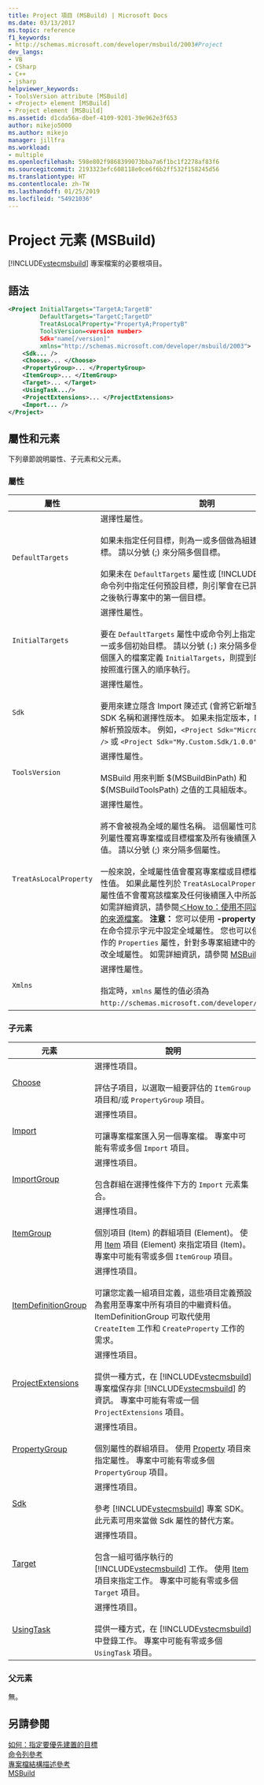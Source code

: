 ```yaml
---
title: Project 項目 (MSBuild) | Microsoft Docs
ms.date: 03/13/2017
ms.topic: reference
f1_keywords:
- http://schemas.microsoft.com/developer/msbuild/2003#Project
dev_langs:
- VB
- CSharp
- C++
- jsharp
helpviewer_keywords:
- ToolsVersion attribute [MSBuild]
- <Project> element [MSBuild]
- Project element [MSBuild]
ms.assetid: d1cda56a-dbef-4109-9201-39e962e3f653
author: mikejo5000
ms.author: mikejo
manager: jillfra
ms.workload:
- multiple
ms.openlocfilehash: 598e802f9868399073bba7a6f1bc1f2278af83f6
ms.sourcegitcommit: 2193323efc608118e0ce6f6b2ff532f158245d56
ms.translationtype: HT
ms.contentlocale: zh-TW
ms.lasthandoff: 01/25/2019
ms.locfileid: "54921036"
---
```

# <a name="project-element-msbuild"></a>Project 元素 (MSBuild)
[!INCLUDE[vstecmsbuild](../extensibility/internals/includes/vstecmsbuild_md.md)] 專案檔案的必要根項目。  

## <a name="syntax"></a>語法  

```xml  
<Project InitialTargets="TargetA;TargetB"  
         DefaultTargets="TargetC;TargetD"  
         TreatAsLocalProperty="PropertyA;PropertyB"  
         ToolsVersion=<version number>
         Sdk="name[/version]"
         xmlns="http://schemas.microsoft.com/developer/msbuild/2003">  
    <Sdk... />
    <Choose>... </Choose>  
    <PropertyGroup>... </PropertyGroup>  
    <ItemGroup>... </ItemGroup>  
    <Target>... </Target>  
    <UsingTask.../>  
    <ProjectExtensions>... </ProjectExtensions>  
    <Import... />  
</Project>  
```  

## <a name="attributes-and-elements"></a>屬性和元素  
 下列章節說明屬性、子元素和父元素。  

### <a name="attributes"></a>屬性  

| 屬性 | 說明 |
|------------------------| - |
| `DefaultTargets` | 選擇性屬性。<br /><br /> 如果未指定任何目標，則為一或多個做為組建進入點的預設目標。 請以分號 (;) 來分隔多個目標。<br /><br /> 如果未在 `DefaultTargets` 屬性或 [!INCLUDE[vstecmsbuild](../extensibility/internals/includes/vstecmsbuild_md.md)] 命令列中指定任何預設目標，則引擎會在已評估 [Import](../msbuild/import-element-msbuild.md) 項目之後執行專案中的第一個目標。 |
| `InitialTargets` | 選擇性屬性。<br /><br /> 要在 `DefaultTargets` 屬性中或命令列上指定目標之前執行的一或多個初始目標。 請以分號 (`;`) 來分隔多個目標。 如果多個匯入的檔案定義 `InitialTargets`，則提到的所有目標都會按照進行匯入的順序執行。 |
| `Sdk` | 選擇性屬性。 <br /><br /> 要用來建立隱含 Import 陳述式 (會將它新增至 .proj 檔案) 的 SDK 名稱和選擇性版本。 如果未指定版本，MSBuild 會嘗試解析預設版本。  例如，`<Project Sdk="Microsoft.NET.Sdk" />` 或 `<Project Sdk="My.Custom.Sdk/1.0.0" />`。 |
| `ToolsVersion` | 選擇性屬性。<br /><br /> MSBuild 用來判斷 $(MSBuildBinPath) 和 $(MSBuildToolsPath) 之值的工具組版本。 |
| `TreatAsLocalProperty` | 選擇性屬性。<br /><br /> 將不會被視為全域的屬性名稱。 這個屬性可防止特定的命令列屬性覆寫專案檔或目標檔案及所有後續匯入中設定的屬性值。 請以分號 (;) 來分隔多個屬性。<br /><br /> 一般來說，全域屬性值會覆寫專案檔或目標檔案中所設定的屬性值。 如果此屬性列於 `TreatAsLocalProperty` 值中，則全域屬性值不會覆寫該檔案及任何後續匯入中所設定的屬性值。 如需詳細資訊，請參閱[＜How to：使用不同選項來建置相同的來源檔案](../msbuild/how-to-build-the-same-source-files-with-different-options.md)。 **注意：** 您可以使用 **-property** (或 **-p**) 參數，在命令提示字元中設定全域屬性。 您也可以使用 MSBuild 工作的 `Properties` 屬性，針對多專案組建中的子專案設定或修改全域屬性。 如需詳細資訊，請參閱 [MSBuild 工作](../msbuild/msbuild-task.md)。 |
| `Xmlns` | 選擇性屬性。<br /><br /> 指定時，`xmlns` 屬性的值必須為 `http://schemas.microsoft.com/developer/msbuild/2003`。 |

### <a name="child-elements"></a>子元素  

| 元素 | 說明 |
| - | - |
| [Choose](../msbuild/choose-element-msbuild.md) | 選擇性項目。<br /><br /> 評估子項目，以選取一組要評估的 `ItemGroup` 項目和/或 `PropertyGroup` 項目。 |
| [Import](../msbuild/import-element-msbuild.md) | 選擇性項目。<br /><br /> 可讓專案檔案匯入另一個專案檔。 專案中可能有零或多個 `Import` 項目。 |
| [ImportGroup](../msbuild/importgroup-element.md) | 選擇性項目。<br /><br /> 包含群組在選擇性條件下方的 `Import` 元素集合。 |
| [ItemGroup](../msbuild/itemgroup-element-msbuild.md) | 選擇性項目。<br /><br /> 個別項目 (Item) 的群組項目 (Element)。 使用 [Item](../msbuild/item-element-msbuild.md) 項目 (Element) 來指定項目 (Item)。 專案中可能有零或多個 `ItemGroup` 項目。 |
| [ItemDefinitionGroup](../msbuild/itemdefinitiongroup-element-msbuild.md) | 選擇性項目。<br /><br /> 可讓您定義一組項目定義，這些項目定義預設為套用至專案中所有項目的中繼資料值。 ItemDefinitionGroup 可取代使用 `CreateItem` 工作和 `CreateProperty` 工作的需求。 |
| [ProjectExtensions](../msbuild/projectextensions-element-msbuild.md) | 選擇性項目。<br /><br /> 提供一種方式，在 [!INCLUDE[vstecmsbuild](../extensibility/internals/includes/vstecmsbuild_md.md)] 專案檔保存非 [!INCLUDE[vstecmsbuild](../extensibility/internals/includes/vstecmsbuild_md.md)] 的資訊。 專案中可能有零或一個 `ProjectExtensions` 項目。 |
| [PropertyGroup](../msbuild/propertygroup-element-msbuild.md) | 選擇性項目。<br /><br /> 個別屬性的群組項目。 使用 [Property](../msbuild/property-element-msbuild.md) 項目來指定屬性。 專案中可能有零或多個 `PropertyGroup` 項目。 |
| [Sdk](../msbuild/sdk-element-msbuild.md) | 選擇性項目。<br /><br /> 參考 [!INCLUDE[vstecmsbuild](../extensibility/internals/includes/vstecmsbuild_md.md)] 專案 SDK。  此元素可用來當做 Sdk 屬性的替代方案。 |
| [Target](../msbuild/target-element-msbuild.md) | 選擇性項目。<br /><br /> 包含一組可循序執行的 [!INCLUDE[vstecmsbuild](../extensibility/internals/includes/vstecmsbuild_md.md)] 工作。 使用 [Item](../msbuild/task-element-msbuild.md) 項目來指定工作。 專案中可能有零或多個 `Target` 項目。 |
| [UsingTask](../msbuild/usingtask-element-msbuild.md) | 選擇性項目。<br /><br /> 提供一種方式，在 [!INCLUDE[vstecmsbuild](../extensibility/internals/includes/vstecmsbuild_md.md)] 中登錄工作。 專案中可能有零或多個 `UsingTask` 項目。 |

### <a name="parent-elements"></a>父元素  
 無。  

## <a name="see-also"></a>另請參閱  
 [如何：指定要優先建置的目標](../msbuild/how-to-specify-which-target-to-build-first.md)   
 [命令列參考](../msbuild/msbuild-command-line-reference.md)   
 [專案檔結構描述參考](../msbuild/msbuild-project-file-schema-reference.md)   
 [MSBuild](../msbuild/msbuild.md)
